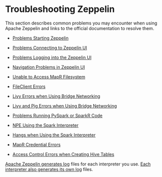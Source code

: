 # Troubleshooting Zeppelin

This section describes common problems you may encounter when using Apache Zeppelin and links to the official documentation to resolve them.

* [Problems Starting Zeppelin](https://mapr.com/docs/61/Zeppelin/TroubleshootingZeppelin.html#concept_lgq_gj4_5bb__section_vhb_mkm_5cb)

* [Problems Connecting to Zeppelin UI](https://mapr.com/docs/61/Zeppelin/TroubleshootingZeppelin.html#concept_lgq_gj4_5bb__section_tcg_w5t_5bb)

* [Problems Logging into the Zeppelin UI](https://mapr.com/docs/61/Zeppelin/TroubleshootingZeppelin.html#concept_lgq_gj4_5bb__section_iyx_2lm_5cb)

* [Navigation Problems in Zeppelin UI](https://mapr.com/docs/61/Zeppelin/TroubleshootingZeppelin.html#concept_lgq_gj4_5bb__section_yjp_ksz_wbb)

* [Unable to Access MapR Filesystem](https://mapr.com/docs/61/Zeppelin/TroubleshootingZeppelin.html#concept_lgq_gj4_5bb__section_cqs_qgc_1cb)

* [FileClient Errors](https://mapr.com/docs/61/Zeppelin/TroubleshootingZeppelin.html#concept_lgq_gj4_5bb__section_a23_xgc_1cb)

* [Livy Errors when Using Bridge Networking](https://mapr.com/docs/61/Zeppelin/TroubleshootingZeppelin.html#concept_lgq_gj4_5bb__section_ulm_kvx_1cb)

* [Livy and Pig Errors when Using Bridge Networking](https://mapr.com/docs/61/Zeppelin/TroubleshootingZeppelin.html#concept_lgq_gj4_5bb__section_x2w_kj4_5bb)

* [Problems Running PySpark or SparkR Code](https://mapr.com/docs/61/Zeppelin/TroubleshootingZeppelin.html#concept_lgq_gj4_5bb__section_yqd_kxp_vcb)

* [NPE Using the Spark Interpreter](https://mapr.com/docs/61/Zeppelin/TroubleshootingZeppelin.html#concept_lgq_gj4_5bb__section_cr4_g1j_hdb)

* [Hangs when Using the Spark Interpreter](https://mapr.com/docs/61/Zeppelin/TroubleshootingZeppelin.html#concept_lgq_gj4_5bb__section_akn_32m_pdb)

* [MapR Credential Errors](https://mapr.com/docs/61/Zeppelin/TroubleshootingZeppelin.html#concept_lgq_gj4_5bb__section_n3q_2k4_5bb)

* [Access Control Errors when Creating Hive Tables](https://mapr.com/docs/61/Zeppelin/TroubleshootingZeppelin.html#concept_lgq_gj4_5bb__section_nb2_ql4_5bb)

[Apache Zeppelin generates log](https://mapr.com/docs/61/Zeppelin/ZeppelinLogs.html#concept_sft_k15_5bb__ZeppelinInterpreterLogs) files for each interpreter you use.  [Each interpreter also generates its own log](https://mapr.com/docs/61/Zeppelin/ZeppelinLogs.html#concept_sft_k15_5bb__InterpreterLogFiles) files. 